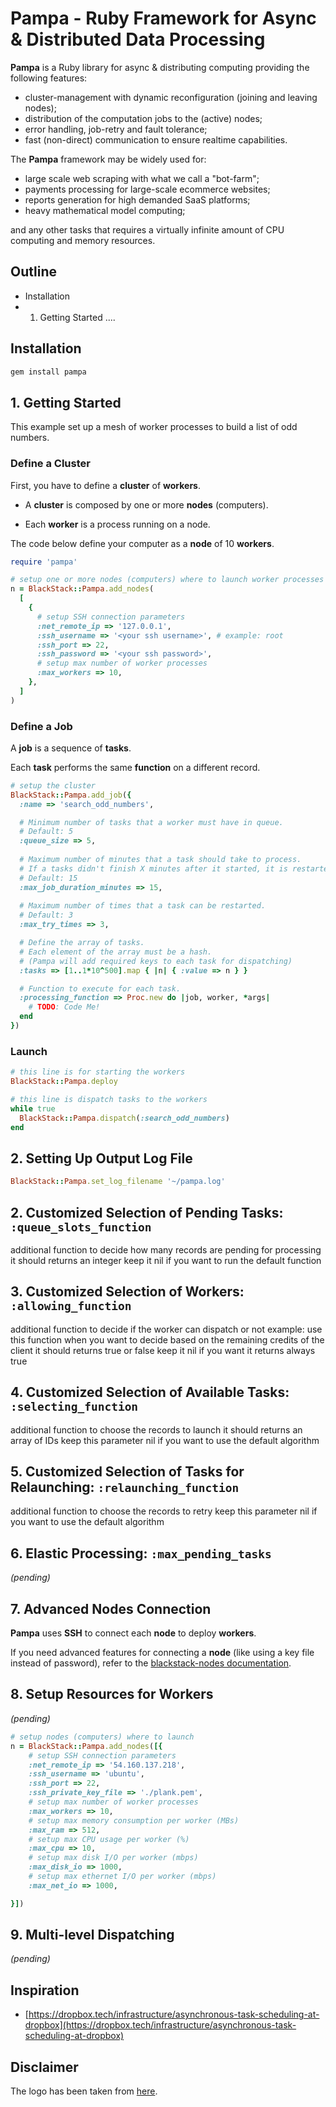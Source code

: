 
# Pampa - Ruby Framework for Async & Distributed Data Processing

**Pampa** is a Ruby library for async & distributing computing providing the following features:

* cluster-management with dynamic reconfiguration (joining and leaving nodes);
* distribution of the computation jobs to the (active) nodes; 
* error handling, job-retry and fault tolerance;
* fast (non-direct) communication to ensure realtime capabilities.

The **Pampa** framework may be widely used for:

* large scale web scraping with what we call a "bot-farm"; 
* payments processing for large-scale ecommerce websites;
* reports generation for high demanded SaaS platforms;
* heavy mathematical model computing; 

and any other tasks that requires a virtually infinite amount of CPU computing and memory resources.

## Outline

- Installation
- 1. Getting Started
....

## Installation

```cmd
gem install pampa
```

## 1. Getting Started

This example set up a mesh of worker processes to build a list of odd numbers.

### Define a Cluster

First, you have to define a **cluster** of **workers**.

- A **cluster** is composed by one or more **nodes** (computers).

- Each **worker** is a process running on a node.

The code below define your computer as a **node** of 10 **workers**. 

```ruby
require 'pampa'

# setup one or more nodes (computers) where to launch worker processes
n = BlackStack::Pampa.add_nodes(
  [
    {
      # setup SSH connection parameters
      :net_remote_ip => '127.0.0.1',  
      :ssh_username => '<your ssh username>', # example: root
      :ssh_port => 22,
      :ssh_password => '<your ssh password>',
      # setup max number of worker processes
      :max_workers => 10,
    },
  ]
)
```

### Define a Job

A **job** is a sequence of **tasks**. 

Each **task** performs the same **function** on a different record.

```ruby
# setup the cluster
BlackStack::Pampa.add_job({
  :name => 'search_odd_numbers',

  # Minimum number of tasks that a worker must have in queue.
  # Default: 5
  :queue_size => 5, 
  
  # Maximum number of minutes that a task should take to process.
  # If a tasks didn't finish X minutes after it started, it is restarted and assigned to another worker.
  # Default: 15
  :max_job_duration_minutes => 15,  
  
  # Maximum number of times that a task can be restarted.
  # Default: 3
  :max_try_times => 3,

  # Define the array of tasks.
  # Each element of the array must be a hash.
  # (Pampa will add required keys to each task for dispatching)
  :tasks => [1..1*10^500].map { |n| { :value => n } }

  # Function to execute for each task.
  :processing_function => Proc.new do |job, worker, *args|
    # TODO: Code Me!
  end
})
```

### Launch

```ruby
# this line is for starting the workers
BlackStack::Pampa.deploy

# this line is dispatch tasks to the workers
while true
  BlackStack::Pampa.dispatch(:search_odd_numbers)
end
```

## 2. Setting Up Output Log File

```ruby
BlackStack::Pampa.set_log_filename '~/pampa.log'
```

## 2. Customized Selection of Pending Tasks: `:queue_slots_function`

additional function to decide how many records are pending for processing
it should returns an integer
keep it nil if you want to run the default function

## 3. Customized Selection of Workers: `:allowing_function`

additional function to decide if the worker can dispatch or not
example: use this function when you want to decide based on the remaining credits of the client
it should returns true or false
keep it nil if you want it returns always true

## 4. Customized Selection of Available Tasks: `:selecting_function`

additional function to choose the records to launch
it should returns an array of IDs
keep this parameter nil if you want to use the default algorithm

## 5. Customized Selection of Tasks for Relaunching: `:relaunching_function`

additional function to choose the records to retry
keep this parameter nil if you want to use the default algorithm

## 6. Elastic Processing: `:max_pending_tasks`

_(pending)_

## 7. Advanced Nodes Connection

**Pampa** uses **SSH** to connect each **node** to deploy **workers**.

If you need advanced features for connecting a **node** (like using a key file instead of password), refer to the [blackstack-nodes documentation](https://github.com/leandrosardi/blackstack-nodes).

## 8. Setup Resources for Workers

_(pending)_

```ruby
# setup nodes (computers) where to launch
n = BlackStack::Pampa.add_nodes([{
    # setup SSH connection parameters
    :net_remote_ip => '54.160.137.218',  
    :ssh_username => 'ubuntu',
    :ssh_port => 22,
    :ssh_private_key_file => './plank.pem',
    # setup max number of worker processes
    :max_workers => 10,
    # setup max memory consumption per worker (MBs)
    :max_ram => 512, 
    # setup max CPU usage per worker (%)
    :max_cpu => 10,
    # setup max disk I/O per worker (mbps)
    :max_disk_io => 1000,
    # setup max ethernet I/O per worker (mbps)
    :max_net_io => 1000,

}])
```

## 9. Multi-level Dispatching

_(pending)_

## Inspiration

- [https://dropbox.tech/infrastructure/asynchronous-task-scheduling-at-dropbox](https://dropbox.tech/infrastructure/asynchronous-task-scheduling-at-dropbox)

## Disclaimer

The logo has been taken from [here](https://www.shareicon.net/lines-circles-endpoints-nodes-658150).
